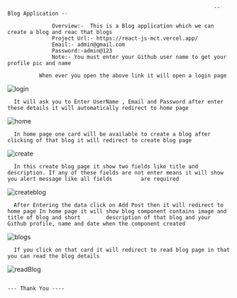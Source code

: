                                                                      -- Blog Application --
                                                                     
                  Overview:-  This is a Blog application which we can create a blog and reac that blogs
                  Project Url:- https://react-js-mct.vercel.app/
                  Email:- admin@gmail.com
                  Password:-admin@123
                  Note:- You must enter your Github user name to get your profile pic and name
       
              When ever you open the above link it will open a login page
      
![login](https://user-images.githubusercontent.com/114353712/235680382-11cc25eb-cfb9-42e8-a5c0-be8876f229d7.PNG)


      
      It will ask you to Enter UserName , Email and Password after enter these details it will automatically redirect to home page
    
![home](https://user-images.githubusercontent.com/114353712/235677803-6588b2d7-c193-42f4-aa43-35582d3e0407.PNG)
      
      In home page one card will be available to create a blog after clicking of that blog it will redirect to create blog page
      
![create](https://user-images.githubusercontent.com/114353712/235678230-ffc7556d-87df-4c01-b1e6-58cde7ce1504.PNG)
      
      In this create blog page it show two fields like title and description. If any of these fields are not enter means it will show you alert message like all fields         are required
      
      
![createblog](https://user-images.githubusercontent.com/114353712/235678835-d5b73be3-caf5-43f0-9174-f618f05bebba.PNG) 
      
      After Entering the data click on Add Post then it will redirect to home page In home page it will show blog component contains image and title of blog and short        description of that blog and your Github profile, name and date when the component created
      
![blogs](https://user-images.githubusercontent.com/114353712/235679572-3c78ce53-6738-4e49-a956-b86baf128172.PNG)
      
      If you click on that card it will redirect to read blog page in that you can read the blog details
![readBlog](https://user-images.githubusercontent.com/114353712/235681167-28ff51d6-301a-4a6f-8cf2-3f0c30e29cfd.PNG)

      
                                                                          --- Thank You ----



      
      
                                                
